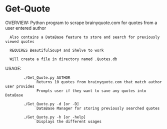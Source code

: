# Get-Quote
OVERVIEW:
      Python program to scrape brainyquote.com for quotes from a user entered author
      
      Also contains a DataBase feature to store and search for previously viewed quotes
      
      REQUIRES BeautifulSoup4 and Shelve to work
      
      Will create a file in directory named .Quotes.db

USAGE:

            ./Get_Quote.py AUTHOR
                  Returns 10 quotes from brainyquote.com that match author user provides
                  Prompts user if they want to save any quotes into DataBase
            
            ./Get_Quote.py -d [or -D]
                  DataBase Manager for storing previously searched quotes
            
            ./Get_Quote.py -h [or -help]
                  Displays the different usages 

